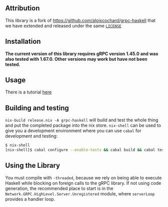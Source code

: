 Attribution
-----------

This library is a fork of https://github.com/aloiscochard/grpc-haskell that we
have extended and released under the same [`LICENSE`](./LICENSE)

Installation
------------

**The current version of this library requires gRPC version 1.45.0 and was also tested with 1.67.0. Other versions may work but have not been tested.**

Usage
-----

There is a tutorial [here](examples/tutorial/TUTORIAL.md)

Building and testing
--------------------

`nix-build release.nix -A grpc-haskell` will build and test the whole thing and
put the completed package into the nix store. `nix-shell` can be used to give
you a development environment where you can use `cabal` for development and
testing:

```bash
$ nix-shell
[nix-shell]$ cabal configure --enable-tests && cabal build && cabal test
```

Using the Library
-----------------

You must compile with `-threaded`, because we rely on being able to execute
Haskell while blocking on foreign calls to the gRPC library. If not using code
generation, the recommended place to start is in the
`Network.GRPC.HighLevel.Server.Unregistered` module, where `serverLoop` provides
a handler loop.
